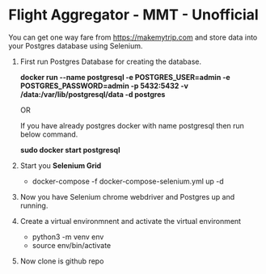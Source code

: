 # Flight Aggregator - MMT - Unofficial
You can get one way fare from https://makemytrip.com and store data into your Postgres database using Selenium.

1. First run Postgres Database for creating the database.

    **docker run --name postgresql -e POSTGRES_USER=admin -e POSTGRES_PASSWORD=admin -p 5432:5432 -v /data:/var/lib/postgresql/data -d postgres**

    OR 

    If you have already postgres docker with name postgresql then run below command.
        
    **sudo docker start postgresql**


2. Start you **Selenium Grid**
   * docker-compose -f docker-compose-selenium.yml up -d

3. Now you have Selenium chrome webdriver and Postgres up and running.
4. Create a virtual environmnent and activate the virtual environment
   * python3 -m venv env
   * source env/bin/activate
5. Now clone is github repo
